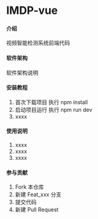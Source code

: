 # IMDP-vue

#### 介绍
视频智能检测系统前端代码

#### 软件架构
软件架构说明


#### 安装教程
1.  首次下载项目 执行 npm install
2.  启动项目运行 执行 npm run dev
3.  xxxx

#### 使用说明

1.  xxxx
2.  xxxx
3.  xxxx

#### 参与贡献

1.  Fork 本仓库
2.  新建 Feat_xxx 分支
3.  提交代码
4.  新建 Pull Request


